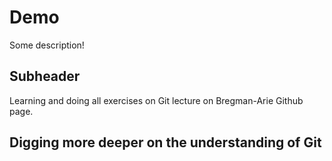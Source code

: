 # Demo

Some description!

## Subheader

Learning and doing all exercises on Git lecture on Bregman-Arie Github page.

## Digging more deeper on the understanding of Git
